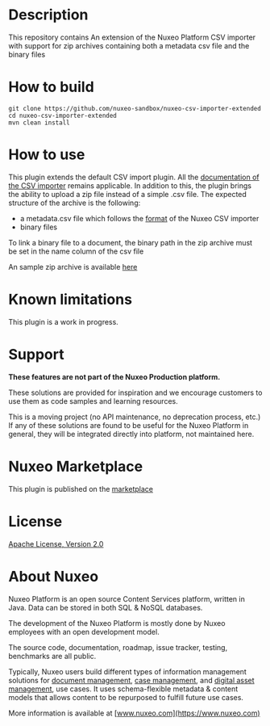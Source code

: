 # Description

This repository contains An extension of the Nuxeo Platform CSV importer with support for zip archives containing both a metadata csv file and the binary files
# How to build

```
git clone https://github.com/nuxeo-sandbox/nuxeo-csv-importer-extended
cd nuxeo-csv-importer-extended
mvn clean install
```

# How to use

This plugin extends the default CSV import plugin. All the [documentation of the CSV importer](https://doc.nuxeo.com/nxdoc/nuxeo-csv/) remains applicable. In addition to this, the plugin brings the ability to upload a zip file instead of a simple .csv file.
The expected structure of the archive is the following:
- a metadata.csv file which follows the [format](https://doc.nuxeo.com/nxdoc/nuxeo-csv/#csv-file-definition) of the Nuxeo CSV importer
- binary files

To link a binary file to a document, the binary path in the zip archive must be set in the name column of the csv file

An sample zip archive is available [here](https://github.com/nuxeo-sandbox/nuxeo-csv-importer-extended/blob/master/nuxeo-csv-importer-extended-core/src/test/resources/files/meta-data.csv)

# Known limitations
This plugin is a work in progress.

# Support

**These features are not part of the Nuxeo Production platform.**

These solutions are provided for inspiration and we encourage customers to use them as code samples and learning resources.

This is a moving project (no API maintenance, no deprecation process, etc.) If any of these solutions are found to be useful for the Nuxeo Platform in general, they will be integrated directly into platform, not maintained here.

# Nuxeo Marketplace
This plugin is published on the [marketplace]((https://connect.nuxeo.com/nuxeo/site/marketplace/package/nuxeo-csv-importer-extended))

# License

[Apache License, Version 2.0](http://www.apache.org/licenses/LICENSE-2.0.html)

# About Nuxeo

Nuxeo Platform is an open source Content Services platform, written in Java. Data can be stored in both SQL & NoSQL databases.

The development of the Nuxeo Platform is mostly done by Nuxeo employees with an open development model.

The source code, documentation, roadmap, issue tracker, testing, benchmarks are all public.

Typically, Nuxeo users build different types of information management solutions for [document management](https://www.nuxeo.com/solutions/document-management/), [case management](https://www.nuxeo.com/solutions/case-management/), and [digital asset management](https://www.nuxeo.com/solutions/dam-digital-asset-management/), use cases. It uses schema-flexible metadata & content models that allows content to be repurposed to fulfill future use cases.

More information is available at [www.nuxeo.com](https://www.nuxeo.com)
